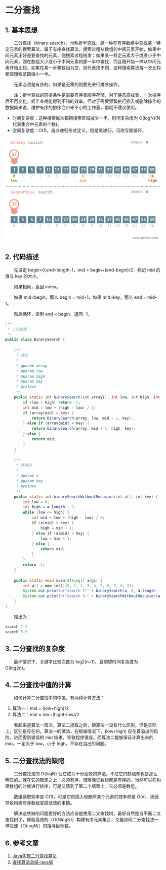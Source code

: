 #  二分查找

## 1. 基本思想

　　二分查找（binary search），也称折半查找，是一种在有序数组中查找某一特定元素的搜索算法，属于有序查找算法。搜索过程从数组的中间元素开始，如果中间元素正好是要查找的元素，则搜索过程结束；如果某一特定元素大于或者小于中间元素，则在数组大小或小于中间元素的那一半中查找，而且跟开始一样从中间元素开始比较。如果在某一步骤数组为空，则代表找不到，这种搜索算法每一次比较都使搜索范围缩小一半。

　　元素必须是有序的，如果是无需的则要先进行排序操作。

　　注：折半查找的前提条件是需要有序表顺序存储，对于静态查找表，一次排序后不再变化，折半查找能得到不错的效率。但对于需要频繁执行插入或删除操作的数据集来说，维护有序的排序会带来不小的工作量，那就不建议使用。

* 时间复杂度：这种搜索每次都把搜索区域减少一半，时间复杂度为 O(logN)(N 代表集合中元素的个数)。
* 空间复杂度：O(1)。虽以递归形式定义，但是尾递归，可改写尾循环。

![](image/binary-search.gif)

## 2. 代码描述

　　先设定 begin=0,end=length-1，mid = begin+(end-begin)/2，标记 mid 的值与 key 的大小。

　　如果相同，返回 index。

　　如果 mid<begin，那么 begin = mid+1，如果 mid>key，那么 end = mid-1。

　　然后循环，直到 end < begin，返回 -1。

```java
/**
 * 二分查找
 */
public class BinarySearch {

    /**
     * 递归
     *
     * @param array
     * @param low
     * @param high
     * @param key
     * @return
     */
    public static int binarySearch(int array[], int low, int high, int key) {
        if (low > high) return -1;
        int mid = low + (high - low) / 2;
        if (array[mid] > key) {
            return binarySearch(array, low, mid - 1, key);
        } else if (array[mid] < key) {
            return binarySearch(array, mid + 1, high, key);
        } else {
            return mid;
        }
    }

    /**
     * 非递归
     *
     * @param a
     * @param key
     * @return
     */
    public static int binarySearchWithoutRecusion(int a[], int key) {
        int low = 0;
        int high = a.length - 1;
        while (low <= high) {
            int mid = low + (high - low) / 2;
            if (a[mid] > key) {
                high = mid - 1;
            } else if (a[mid] < key) {
                low = mid + 1;
            } else {
                return mid;
            }
        }
        return -1;
    }

    public static void main(String[] args) {
        int a[] = new int[]{0, 1, 2, 3, 4, 5, 6, 7, 8, 9};
        System.out.println("search 7:" + binarySearch(a, 0, a.length - 1, 7));
        System.out.println("search 5:" + binarySearchWithoutRecusion(a, 5));
    }
}
```

　　输出为：

```java
search 7:7
search 5:5
```

## 3. 二分查找的复杂度

　　最坏情况下，关键字比较次数为 log2(n+1)，且期望时间复杂度为 O(log2n)。

## 4. 二分查找中值的计算

　　如何计算二分查找中的中值，有两种计算方法：

1. 算法一：mid = (low+high)/2
2. 算法二：mid = low+(hight-low)/2

　　看起来是算法一简洁，算法二提取之后，跟算法一没有什么区别，但是实际上，区别是存在的。算法一的做法，在极端情况下，(low+high) 存在着溢出的风险，进而得到错误的 mid 结果，导致程序错误。而算法二能够保证计算出来的 mid，一定大于 low，小于 high，不存在溢出的问题。

## 5. 二分查找法的缺陷

　　二分查找法的 O(logN) 让它成为十分高效的算法。不过它的缺陷却也是那么明显的。就在它的限定之上：必须有序，很难保证数组都是有序的。当然可以在构建数组的时候进行排序，可是又落到了第二个瓶颈上：它必须是数组。

　　数组读取效率是 O(1)，可是它的插入和删除某个元素的效率却是 O(n)，因此导致构建有序数组变成低效的事情。

　　解决这些缺陷问题更好的方法应该是使用二叉查找树，最好自然是自平衡二叉查找树了，即能高效的（O(NlogN)）构建有序元素集合，又能如同二分查找法一样快速（O(logN)）的搜寻目标数。

## 6. 参考文章

1. [Java实现二分查找算法](https://www.cnblogs.com/morethink/p/8379475.html)
2. [查找算法总结-java版](https://blog.csdn.net/xushiyu1996818/article/details/90604118)

